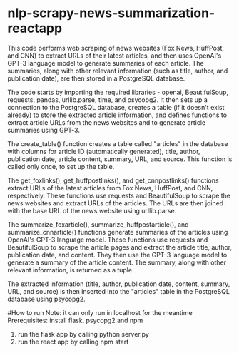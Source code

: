 # nlp-scrapy-news-summarization-reactapp

This code performs web scraping of news websites (Fox News, HuffPost, and CNN) to extract URLs of their latest articles, 
and then uses OpenAI's GPT-3 language model to generate summaries of each article. The summaries, along with other relevant information 
(such as title, author, and publication date), are then stored in a PostgreSQL database.

The code starts by importing the required libraries - openai, BeautifulSoup, requests, pandas, urllib.parse, time, and psycopg2. 
It then sets up a connection to the PostgreSQL database, creates a table (if it doesn't exist already) to store the extracted article information, 
and defines functions to extract article URLs from the news websites and to generate article summaries using GPT-3.

The create_table() function creates a table called "articles" in the database with columns for article ID (automatically generated), 
title, author, publication date, article content, summary, URL, and source. This function is called only once, to set up the table.

The get_foxlinks(), get_huffpostlinks(), and get_cnnpostlinks() functions extract URLs of the latest articles from Fox News, HuffPost, 
and CNN, respectively. These functions use requests and BeautifulSoup to scrape the news websites and extract URLs of the articles. 
The URLs are then joined with the base URL of the news website using urllib.parse.

The summarize_foxarticle(), summarize_huffpostarticle(), and summarize_cnnarticle() functions generate summaries of the articles using 
OpenAI's GPT-3 language model. These functions use requests and BeautifulSoup to scrape the article pages and extract the article title, 
author, publication date, and content. They then use the GPT-3 language model to generate a summary of the article content. 
The summary, along with other relevant information, is returned as a tuple.

The extracted information (title, author, publication date, content, summary, URL, and source) is then inserted into the "articles" table 
in the PostgreSQL database using psycopg2.


#How to run
Note: it can only run in localhost for the meantime
Prerequisites: 
install flask, psycopg2 and npm

1. run the flask app by calling python server.py
2. run the react app by calling npm start
